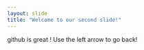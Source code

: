 ```yaml
---
layout: slide
title: "Welcome to our second slide!"
---
```

github is great !
Use the left arrow to go back!
